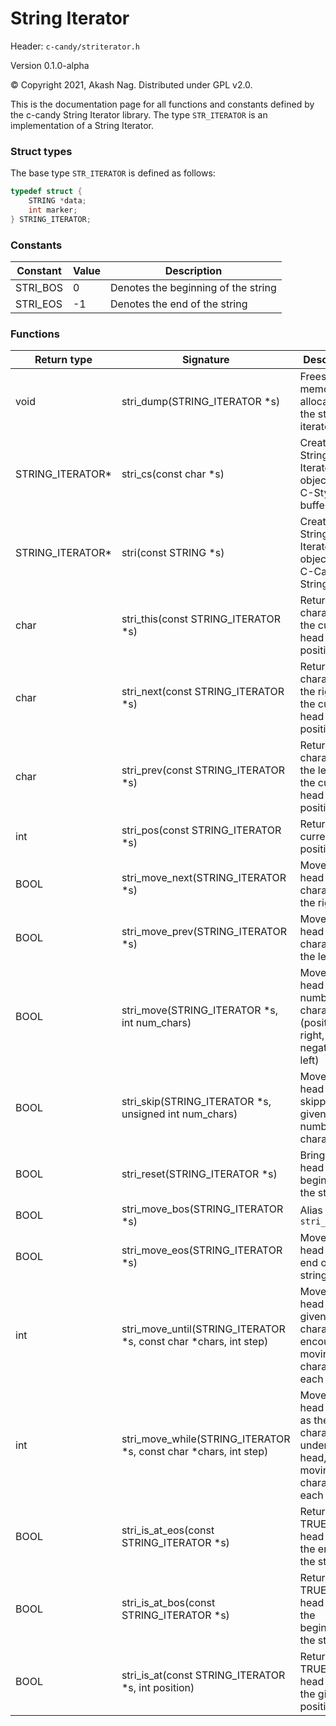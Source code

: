 String Iterator
=====================
Header: `c-candy/striterator.h`

Version 0.1.0-alpha

&copy; Copyright 2021, Akash Nag. Distributed under GPL v2.0.

This is the documentation page for all functions and constants defined by the c-candy String Iterator library. The type `STR_ITERATOR` is an implementation of a String Iterator.

### Struct types

The base type `STR_ITERATOR` is defined as follows:

```c
typedef struct {
	STRING *data;
	int marker;
} STRING_ITERATOR;
```

### Constants

| Constant | Value | Description |
|-|-|-|
| STRI_BOS | 0 | Denotes the beginning of the string |
| STRI_EOS | -1 | Denotes the end of the string |


### Functions

| Return type | Signature | Description |
|-|-|-|
| void | stri_dump(STRING_ITERATOR *s) | Frees memory allocated for the string iterator |
| STRING_ITERATOR* | stri_cs(const char *s) | Creates a String Iterator object from a C-Style char buffer |
| STRING_ITERATOR* | stri(const STRING *s) | Creates a String Iterator object from a C-Candy String |
| char | stri_this(const STRING_ITERATOR *s) | Returns the character at the current head position |
| char | stri_next(const STRING_ITERATOR *s) | Returns the character to the right of the current head position |
| char | stri_prev(const STRING_ITERATOR *s) | Returns the character to the left of the current head position |
| int | stri_pos(const STRING_ITERATOR *s) | Returns the current head position |
| BOOL | stri_move_next(STRING_ITERATOR *s) | Moves the head one character to the right |
| BOOL | stri_move_prev(STRING_ITERATOR *s) | Moves the head one character to the left |
| BOOL | stri_move(STRING_ITERATOR *s, int num_chars) | Moves the head a given number of characters (positive: right, negative: left) |
| BOOL | stri_skip(STRING_ITERATOR *s, unsigned int num_chars) | Moves the head right skipping a given number of characters |
| BOOL | stri_reset(STRING_ITERATOR *s) | Brings the head to the beginning of the string |
| BOOL | stri_move_bos(STRING_ITERATOR *s) | Alias for `stri_reset` |
| BOOL | stri_move_eos(STRING_ITERATOR *s) | Moves the head to the end of the string |
| int | stri_move_until(STRING_ITERATOR *s, const char *chars, int step) | Moves the head until a given character is encountered; moving `step` characters each time |
| int | stri_move_while(STRING_ITERATOR *s, const char *chars, int step) | Moves the head as long as the given character is under the head, moving `step` characters each time |
| BOOL | stri_is_at_eos(const STRING_ITERATOR *s) | Returns TRUE if the head is at the end of the string |
| BOOL | stri_is_at_bos(const STRING_ITERATOR *s) | Returns TRUE if the head is at the beginning of the string |
| BOOL | stri_is_at(const STRING_ITERATOR *s, int position) | Returns TRUE if the head is at the given position |
